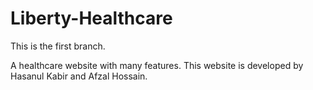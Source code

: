 # Liberty-Healthcare
This is the first branch.

A healthcare website with many features.
This website is developed by Hasanul Kabir and Afzal Hossain.

